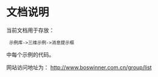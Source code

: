 # 文档说明

当前文档用于存放：

     示例库->三维示例->消息提示框

中每个示例的代码。

网站访问地址为：
  http://www.boswinner.com.cn/group/list
